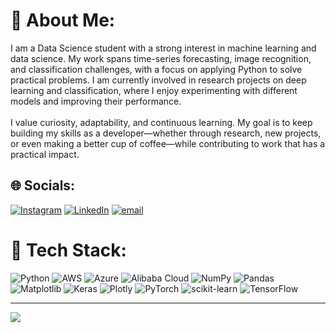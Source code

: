 # 💫 About Me:
I am a Data Science student with a strong interest in machine learning and data science. My work spans time-series forecasting, image recognition, and classification challenges, with a focus on applying Python to solve practical problems. I am currently involved in research projects on deep learning and classification, where I enjoy experimenting with different models and improving their performance.<br><br>I value curiosity, adaptability, and continuous learning. My goal is to keep building my skills as a developer—whether through research, new projects, or even making a better cup of coffee—while contributing to work that has a practical impact.


## 🌐 Socials:
[![Instagram](https://img.shields.io/badge/Instagram-%23E4405F.svg?logo=Instagram&logoColor=white)](https://instagram.com/@andreeeee_91) [![LinkedIn](https://img.shields.io/badge/LinkedIn-%230077B5.svg?logo=linkedin&logoColor=white)](https://www.linkedin.com/in/andreas-immanuel-lukito-4499332b0/) [![email](https://img.shields.io/badge/Email-D14836?logo=gmail&logoColor=white)](mailto:andrews.lukito@outlook.com) 

# 💾 Tech Stack:
![Python](https://img.shields.io/badge/python-3670A0?style=for-the-badge&logo=python&logoColor=ffdd54) ![AWS](https://img.shields.io/badge/AWS-%23FF9900.svg?style=for-the-badge&logo=amazon-aws&logoColor=white) ![Azure](https://img.shields.io/badge/azure-%230072C6.svg?style=for-the-badge&logo=microsoftazure&logoColor=white) ![Alibaba Cloud](https://img.shields.io/badge/AlibabaCloud-%23FF6701.svg?style=for-the-badge&logo=alibabacloud&logoColor=white) ![NumPy](https://img.shields.io/badge/numpy-%23013243.svg?style=for-the-badge&logo=numpy&logoColor=white) ![Pandas](https://img.shields.io/badge/pandas-%23150458.svg?style=for-the-badge&logo=pandas&logoColor=white) ![Matplotlib](https://img.shields.io/badge/Matplotlib-%23ffffff.svg?style=for-the-badge&logo=Matplotlib&logoColor=black) ![Keras](https://img.shields.io/badge/Keras-%23D00000.svg?style=for-the-badge&logo=Keras&logoColor=white) ![Plotly](https://img.shields.io/badge/Plotly-%233F4F75.svg?style=for-the-badge&logo=plotly&logoColor=white) ![PyTorch](https://img.shields.io/badge/PyTorch-%23EE4C2C.svg?style=for-the-badge&logo=PyTorch&logoColor=white) ![scikit-learn](https://img.shields.io/badge/scikit--learn-%23F7931E.svg?style=for-the-badge&logo=scikit-learn&logoColor=white) ![TensorFlow](https://img.shields.io/badge/TensorFlow-%23FF6F00.svg?style=for-the-badge&logo=TensorFlow&logoColor=white)

---
[![](https://visitcount.itsvg.in/api?id=Anreas-Lukito&icon=0&color=0)](https://visitcount.itsvg.in)

<!-- Proudly created with GPRM ( https://gprm.itsvg.in ) -->
